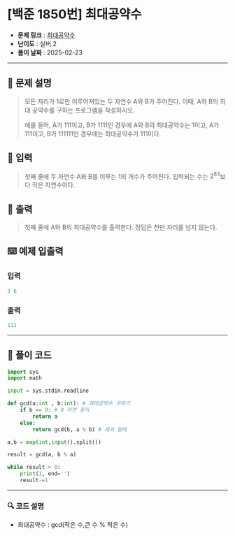 # [백준 1850번] 최대공약수 

- **문제 링크** : [최대공약수](https://boj.kr/1850)
- **난이도** : 실버 2
- **풀이 날짜** : 2025-02-23
---

## 📖 문제 설명

> 모든 자리가 1로만 이루어져있는 두 자연수 A와 B가 주어진다. 이때, A와 B의 최대 공약수를 구하는 프로그램을 작성하시오.
>
>예를 들어, A가 111이고, B가 1111인 경우에 A와 B의 최대공약수는 1이고, A가 111이고, B가 111111인 경우에는 최대공약수가 111이다.

## 📌 입력

> 첫째 줄에 두 자연수 A와 B를 이루는 1의 개수가 주어진다. 입력되는 수는 $2^{63}$보다 작은 자연수이다.

## 📌 출력

> 첫째 줄에 A와 B의 최대공약수를 출력한다. 정답은 천만 자리를 넘지 않는다.

## ⌨️ 예제 입출력
### 입력

```python
3 6
```
### 출력

```python
111
```

---

## 📝 풀이 코드

```python
import sys
import math

input = sys.stdin.readline

def gcd(a:int , b:int): # 최대공약수 구하기
    if b == 0: # 0 이면 중지
        return a
    else:
        return gcd(b, a % b) # 재귀 형태

a,b = map(int,input().split())

result = gcd(a, b % a)

while result > 0:
    print(1, end='')
    result-=1
```

---
 
### 🔍 코드 설명
- 최대공약수 : gcd(작은 수,큰 수 % 작은 수)
